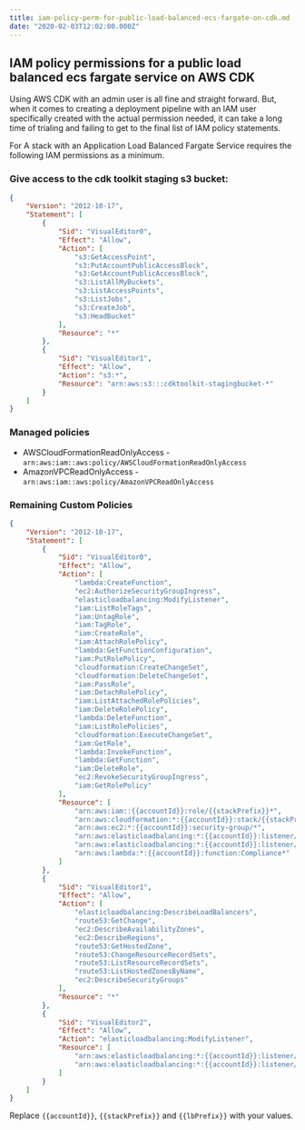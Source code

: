 ```yaml
---
title: iam-policy-perm-for-public-load-balanced-ecs-fargate-on-cdk.md
date: "2020-02-03T12:02:00.000Z"
---
```


## IAM policy permissions for a public load balanced ecs fargate service on AWS CDK

Using AWS CDK with an admin user is all fine and straight forward. But, when it comes to creating a deployment pipeline with an IAM user specifically created with the actual permission needed, it can take a long time of trialing and failing to get to the final list of IAM policy statements.

For A stack with an Application Load Balanced Fargate Service requires the following IAM permissions as a minimum.

### Give access to the cdk toolkit staging s3 bucket:

```json
{
    "Version": "2012-10-17",
    "Statement": [
        {
            "Sid": "VisualEditor0",
            "Effect": "Allow",
            "Action": [
                "s3:GetAccessPoint",
                "s3:PutAccountPublicAccessBlock",
                "s3:GetAccountPublicAccessBlock",
                "s3:ListAllMyBuckets",
                "s3:ListAccessPoints",
                "s3:ListJobs",
                "s3:CreateJob",
                "s3:HeadBucket"
            ],
            "Resource": "*"
        },
        {
            "Sid": "VisualEditor1",
            "Effect": "Allow",
            "Action": "s3:*",
            "Resource": "arn:aws:s3:::cdktoolkit-stagingbucket-*"
        }
    ]
}
```

### Managed policies
- AWSCloudFormationReadOnlyAccess - `arn:aws:iam::aws:policy/AWSCloudFormationReadOnlyAccess`
- AmazonVPCReadOnlyAccess - `arn:aws:iam::aws:policy/AmazonVPCReadOnlyAccess`

### Remaining Custom Policies

```json
{
    "Version": "2012-10-17",
    "Statement": [
        {
            "Sid": "VisualEditor0",
            "Effect": "Allow",
            "Action": [
                "lambda:CreateFunction",
                "ec2:AuthorizeSecurityGroupIngress",
                "elasticloadbalancing:ModifyListener",
                "iam:ListRoleTags",
                "iam:UntagRole",
                "iam:TagRole",
                "iam:CreateRole",
                "iam:AttachRolePolicy",
                "lambda:GetFunctionConfiguration",
                "iam:PutRolePolicy",
                "cloudformation:CreateChangeSet",
                "cloudformation:DeleteChangeSet",
                "iam:PassRole",
                "iam:DetachRolePolicy",
                "iam:ListAttachedRolePolicies",
                "iam:DeleteRolePolicy",
                "lambda:DeleteFunction",
                "iam:ListRolePolicies",
                "cloudformation:ExecuteChangeSet",
                "iam:GetRole",
                "lambda:InvokeFunction",
                "lambda:GetFunction",
                "iam:DeleteRole",
                "ec2:RevokeSecurityGroupIngress",
                "iam:GetRolePolicy"
            ],
            "Resource": [
                "arn:aws:iam::{{accountId}}:role/{{stackPrefix}}*",
                "arn:aws:cloudformation:*:{{accountId}}:stack/{{stackPrefix}}*/*",
                "arn:aws:ec2:*:{{accountId}}:security-group/*",
                "arn:aws:elasticloadbalancing:*:{{accountId}}:listener/app/{{lbPrefix}}*/*/*",
                "arn:aws:elasticloadbalancing:*:{{accountId}}:listener/net/{{lbPrefix}}*/*/*",
                "arn:aws:lambda:*:{{accountId}}:function:Compliance*"
            ]
        },
        {
            "Sid": "VisualEditor1",
            "Effect": "Allow",
            "Action": [
                "elasticloadbalancing:DescribeLoadBalancers",
                "route53:GetChange",
                "ec2:DescribeAvailabilityZones",
                "ec2:DescribeRegions",
                "route53:GetHostedZone",
                "route53:ChangeResourceRecordSets",
                "route53:ListResourceRecordSets",
                "route53:ListHostedZonesByName",
                "ec2:DescribeSecurityGroups"
            ],
            "Resource": "*"
        },
        {
            "Sid": "VisualEditor2",
            "Effect": "Allow",
            "Action": "elasticloadbalancing:ModifyListener",
            "Resource": [
                "arn:aws:elasticloadbalancing:*:{{accountId}}:listener/app/{{lbPrefix}}*/*/*",
                "arn:aws:elasticloadbalancing:*:{{accountId}}:listener/net/{{lbPrefix}}*/*/*"
            ]
        }
    ]
}
```

Replace `{{accountId}}`, `{{stackPrefix}}` and `{{lbPrefix}}` with your values.

